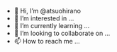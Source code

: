 - 👋 Hi, I’m @atsuohirano
- 👀 I’m interested in ...
- 🌱 I’m currently learning ...
- 💞️ I’m looking to collaborate on ...
- 📫 How to reach me ...

<!---
atsuohirano/atsuohirano is a ✨ special ✨ repository because its `README.md` (this file) appears on your GitHub profile.
You can click the Preview link to take a look at your changes.
--->

